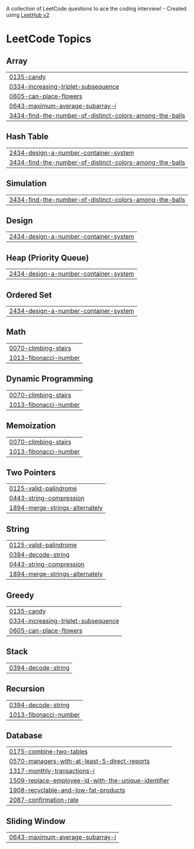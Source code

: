 A collection of LeetCode questions to ace the coding interview! - Created using [LeetHub v2](https://github.com/arunbhardwaj/LeetHub-2.0)
<!---LeetCode Topics Start-->
# LeetCode Topics
## Array
|  |
| ------- |
| [0135-candy](https://github.com/SukeertiramGS/LeetCode2/tree/master/0135-candy) |
| [0334-increasing-triplet-subsequence](https://github.com/SukeertiramGS/LeetCode2/tree/master/0334-increasing-triplet-subsequence) |
| [0605-can-place-flowers](https://github.com/SukeertiramGS/LeetCode2/tree/master/0605-can-place-flowers) |
| [0643-maximum-average-subarray-i](https://github.com/SukeertiramGS/LeetCode2/tree/master/0643-maximum-average-subarray-i) |
| [3434-find-the-number-of-distinct-colors-among-the-balls](https://github.com/SukeertiramGS/LeetCode2/tree/master/3434-find-the-number-of-distinct-colors-among-the-balls) |
## Hash Table
|  |
| ------- |
| [2434-design-a-number-container-system](https://github.com/SukeertiramGS/LeetCode2/tree/master/2434-design-a-number-container-system) |
| [3434-find-the-number-of-distinct-colors-among-the-balls](https://github.com/SukeertiramGS/LeetCode2/tree/master/3434-find-the-number-of-distinct-colors-among-the-balls) |
## Simulation
|  |
| ------- |
| [3434-find-the-number-of-distinct-colors-among-the-balls](https://github.com/SukeertiramGS/LeetCode2/tree/master/3434-find-the-number-of-distinct-colors-among-the-balls) |
## Design
|  |
| ------- |
| [2434-design-a-number-container-system](https://github.com/SukeertiramGS/LeetCode2/tree/master/2434-design-a-number-container-system) |
## Heap (Priority Queue)
|  |
| ------- |
| [2434-design-a-number-container-system](https://github.com/SukeertiramGS/LeetCode2/tree/master/2434-design-a-number-container-system) |
## Ordered Set
|  |
| ------- |
| [2434-design-a-number-container-system](https://github.com/SukeertiramGS/LeetCode2/tree/master/2434-design-a-number-container-system) |
## Math
|  |
| ------- |
| [0070-climbing-stairs](https://github.com/SukeertiramGS/LeetCode2/tree/master/0070-climbing-stairs) |
| [1013-fibonacci-number](https://github.com/SukeertiramGS/LeetCode2/tree/master/1013-fibonacci-number) |
## Dynamic Programming
|  |
| ------- |
| [0070-climbing-stairs](https://github.com/SukeertiramGS/LeetCode2/tree/master/0070-climbing-stairs) |
| [1013-fibonacci-number](https://github.com/SukeertiramGS/LeetCode2/tree/master/1013-fibonacci-number) |
## Memoization
|  |
| ------- |
| [0070-climbing-stairs](https://github.com/SukeertiramGS/LeetCode2/tree/master/0070-climbing-stairs) |
| [1013-fibonacci-number](https://github.com/SukeertiramGS/LeetCode2/tree/master/1013-fibonacci-number) |
## Two Pointers
|  |
| ------- |
| [0125-valid-palindrome](https://github.com/SukeertiramGS/LeetCode2/tree/master/0125-valid-palindrome) |
| [0443-string-compression](https://github.com/SukeertiramGS/LeetCode2/tree/master/0443-string-compression) |
| [1894-merge-strings-alternately](https://github.com/SukeertiramGS/LeetCode2/tree/master/1894-merge-strings-alternately) |
## String
|  |
| ------- |
| [0125-valid-palindrome](https://github.com/SukeertiramGS/LeetCode2/tree/master/0125-valid-palindrome) |
| [0394-decode-string](https://github.com/SukeertiramGS/LeetCode2/tree/master/0394-decode-string) |
| [0443-string-compression](https://github.com/SukeertiramGS/LeetCode2/tree/master/0443-string-compression) |
| [1894-merge-strings-alternately](https://github.com/SukeertiramGS/LeetCode2/tree/master/1894-merge-strings-alternately) |
## Greedy
|  |
| ------- |
| [0135-candy](https://github.com/SukeertiramGS/LeetCode2/tree/master/0135-candy) |
| [0334-increasing-triplet-subsequence](https://github.com/SukeertiramGS/LeetCode2/tree/master/0334-increasing-triplet-subsequence) |
| [0605-can-place-flowers](https://github.com/SukeertiramGS/LeetCode2/tree/master/0605-can-place-flowers) |
## Stack
|  |
| ------- |
| [0394-decode-string](https://github.com/SukeertiramGS/LeetCode2/tree/master/0394-decode-string) |
## Recursion
|  |
| ------- |
| [0394-decode-string](https://github.com/SukeertiramGS/LeetCode2/tree/master/0394-decode-string) |
| [1013-fibonacci-number](https://github.com/SukeertiramGS/LeetCode2/tree/master/1013-fibonacci-number) |
## Database
|  |
| ------- |
| [0175-combine-two-tables](https://github.com/SukeertiramGS/LeetCode2/tree/master/0175-combine-two-tables) |
| [0570-managers-with-at-least-5-direct-reports](https://github.com/SukeertiramGS/LeetCode2/tree/master/0570-managers-with-at-least-5-direct-reports) |
| [1317-monthly-transactions-i](https://github.com/SukeertiramGS/LeetCode2/tree/master/1317-monthly-transactions-i) |
| [1509-replace-employee-id-with-the-unique-identifier](https://github.com/SukeertiramGS/LeetCode2/tree/master/1509-replace-employee-id-with-the-unique-identifier) |
| [1908-recyclable-and-low-fat-products](https://github.com/SukeertiramGS/LeetCode2/tree/master/1908-recyclable-and-low-fat-products) |
| [2087-confirmation-rate](https://github.com/SukeertiramGS/LeetCode2/tree/master/2087-confirmation-rate) |
## Sliding Window
|  |
| ------- |
| [0643-maximum-average-subarray-i](https://github.com/SukeertiramGS/LeetCode2/tree/master/0643-maximum-average-subarray-i) |
<!---LeetCode Topics End-->